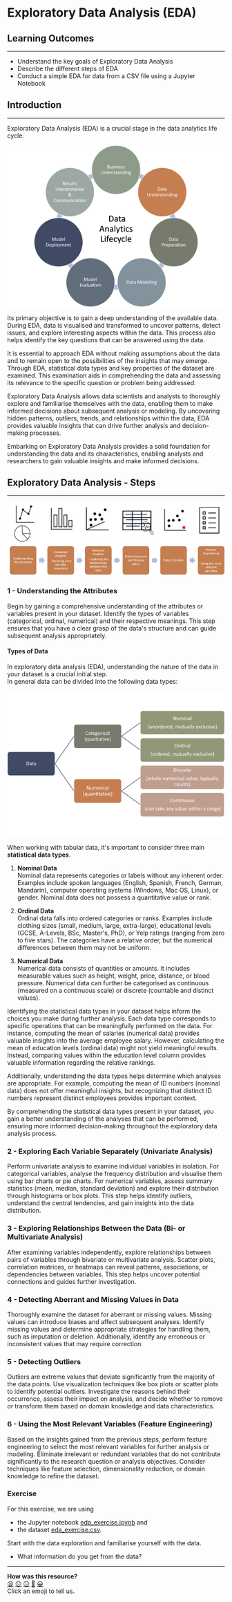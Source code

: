 # Exploratory Data Analysis (EDA)
## Learning Outcomes
---
- Understand the key goals of Exploratory Data Analysis
- Describe the different steps of EDA
- Conduct a simple EDA for data from a CSV file using a Jupyter Notebook 

## Introduction
---
Exploratory Data Analysis (EDA) is a crucial stage in the data analytics life cycle.

![Data Analytics Lifecycle](./assets/data_analytics_lifecycle_eda.png)

Its primary objective is to gain a deep understanding of the available data. During EDA, data is visualised and transformed to uncover patterns, detect issues, and explore interesting aspects within the data. This process also helps identify the key questions that can be answered using the data.

It is essential to approach EDA without making assumptions about the data and to remain open to the possibilities of the insights that may emerge. Through EDA, statistical data types and key properties of the dataset are examined. This examination aids in comprehending the data and assessing its relevance to the specific question or problem being addressed.

Exploratory Data Analysis allows data scientists and analysts to thoroughly explore and familiarise themselves with the data, enabling them to make informed decisions about subsequent analysis or modeling. By uncovering hidden patterns, outliers, trends, and relationships within the data, EDA provides valuable insights that can drive further analysis and decision-making processes.

Embarking on Exploratory Data Analysis provides a solid foundation for understanding the data and its characteristics, enabling analysts and researchers to gain valuable insights and make informed decisions.

## Exploratory Data Analysis - Steps
---
![EDA - Steps](./assets/EDA_steps.png)

### 1 - Understanding the Attributes
Begin by gaining a comprehensive understanding of the attributes or variables present in your dataset. Identify the types of variables (categorical, ordinal, numerical) and their respective meanings. This step ensures that you have a clear grasp of the data's structure and can guide subsequent analysis appropriately.

#### Types of Data

In exploratory data analysis (EDA), understanding the nature of the data in your dataset is a crucial initial step.\
In general data can be divided into the following data types:

![Types of Data](./assets/types_of_data.png)


When working with tabular data, it's important to consider three main **statistical data types**.


1. **Nominal Data**\
Nominal data represents categories or labels without any inherent order. Examples include spoken languages (English, Spanish, French, German, Mandarin), computer operating systems (Windows, Mac OS, Linux), or gender. Nominal data does not possess a quantitative value or rank.

1. **Ordinal Data**\
Ordinal data falls into ordered categories or ranks. Examples include clothing sizes (small, medium, large, extra-large), educational levels (GCSE, A-Levels, BSc, Master's, PhD), or Yelp ratings (ranging from zero to five stars). The categories have a relative order, but the numerical differences between them may not be uniform.

1. **Numerical Data**\
Numerical data consists of quantities or amounts. It includes measurable values such as height, weight, price, distance, or blood pressure. Numerical data can further be categorised as continuous (measured on a continuous scale) or discrete (countable and distinct values).

Identifying the statistical data types in your dataset helps inform the choices you make during further analysis. Each data type corresponds to specific operations that can be meaningfully performed on the data. For instance, computing the mean of salaries (numerical data) provides valuable insights into the average employee salary. However, calculating the mean of education levels (ordinal data) might not yield meaningful results. Instead, comparing values within the education level column provides valuable information regarding the relative rankings.

Additionally, understanding the data types helps determine which analyses are appropriate. For example, computing the mean of ID numbers (nominal data) does not offer meaningful insights, but recognizing that distinct ID numbers represent distinct employees provides important context.

By comprehending the statistical data types present in your dataset, you gain a better understanding of the analyses that can be performed, ensuring more informed decision-making throughout the exploratory data analysis process.

### 2 - Exploring Each Variable Separately (Univariate Analysis)
Perform univariate analysis to examine individual variables in isolation. For categorical variables, analyse the frequency distribution and visualise them using bar charts or pie charts. For numerical variables, assess summary statistics (mean, median, standard deviation) and explore their distribution through histograms or box plots. This step helps identify outliers, understand the central tendencies, and gain insights into the data distribution.

### 3 - Exploring Relationships Between the Data (Bi- or Multivariate Analysis)
After examining variables independently, explore relationships between pairs of variables through bivariate or multivariate analysis. Scatter plots, correlation matrices, or heatmaps can reveal patterns, associations, or dependencies between variables. This step helps uncover potential connections and guides further investigation.

### 4 - Detecting Aberrant and Missing Values in Data
Thoroughly examine the dataset for aberrant or missing values. Missing values can introduce biases and affect subsequent analyses. Identify missing values and determine appropriate strategies for handling them, such as imputation or deletion. Additionally, identify any erroneous or inconsistent values that may require correction.

### 5 - Detecting Outliers
Outliers are extreme values that deviate significantly from the majority of the data points. Use visualization techniques like box plots or scatter plots to identify potential outliers. Investigate the reasons behind their occurrence, assess their impact on analysis, and decide whether to remove or transform them based on domain knowledge and data characteristics.

### 6 - Using the Most Relevant Variables (Feature Engineering)
Based on the insights gained from the previous steps, perform feature engineering to select the most relevant variables for further analysis or modeling. Eliminate irrelevant or redundant variables that do not contribute significantly to the research question or analysis objectives. Consider techniques like feature selection, dimensionality reduction, or domain knowledge to refine the dataset.


### Exercise 
For this exercise, we are using 
- the Jupyter notebook [eda_exercise.ipynb](./notebooks/eda_exercise.ipynb) and
- the dataset [eda_exercise.csv](./datasets/eda_exercise.csv).

Start with the data exploration and familiarise yourself with the data.
- What information do you get from the data? 







<!-- BEGIN GENERATED SECTION DO NOT EDIT -->

---

**How was this resource?**  
[😫](https://airtable.com/shrUJ3t7KLMqVRFKR?prefill_Repository=makersacademy%2Fintro-to-data-analysis&prefill_File=pills%2FExploratory_data_analysis.md&prefill_Sentiment=😫) [😕](https://airtable.com/shrUJ3t7KLMqVRFKR?prefill_Repository=makersacademy%2Fintro-to-data-analysis&prefill_File=pills%2FExploratory_data_analysis.md&prefill_Sentiment=😕) [😐](https://airtable.com/shrUJ3t7KLMqVRFKR?prefill_Repository=makersacademy%2Fintro-to-data-analysis&prefill_File=pills%2FExploratory_data_analysis.md&prefill_Sentiment=😐) [🙂](https://airtable.com/shrUJ3t7KLMqVRFKR?prefill_Repository=makersacademy%2Fintro-to-data-analysis&prefill_File=pills%2FExploratory_data_analysis.md&prefill_Sentiment=🙂) [😀](https://airtable.com/shrUJ3t7KLMqVRFKR?prefill_Repository=makersacademy%2Fintro-to-data-analysis&prefill_File=pills%2FExploratory_data_analysis.md&prefill_Sentiment=😀)  
Click an emoji to tell us.

<!-- END GENERATED SECTION DO NOT EDIT -->
